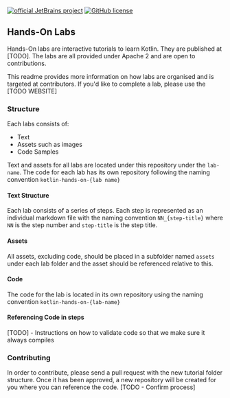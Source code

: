 [![official JetBrains project](https://jb.gg/badges/official.svg)](https://confluence.jetbrains.com/display/ALL/JetBrains+on+GitHub)
[![GitHub license](https://img.shields.io/badge/license-Apache%20License%202.0-blue.svg?style=flat)](https://www.apache.org/licenses/LICENSE-2.0)


## Hands-On Labs

Hands-On labs are interactive tutorials to learn Kotlin. They are published at [TODO]. The labs are all provided under Apache 2 and are open to contributions. 

This readme provides more information on how labs are organised and is targeted at contributors. If you'd like to complete a lab, please use the
[TODO WEBSITE]

### Structure

Each labs consists of:

* Text
* Assets such as images
* Code Samples

Text and assets for all labs are located under this repository under the `lab-name`. The code for each lab has its own repository following the naming convention `kotlin-hands-on-{lab name}`


#### Text Structure

Each lab consists of a series of steps. Each step is represented as an individual markdown file with the naming convention `NN_{step-title}` where
`NN` is the step number and `step-title` is the step title. 

#### Assets

All assets, excluding code, should be placed in a subfolder named `assets` under each lab folder and the asset should be referenced relative to this. 

#### Code

The code for the lab is located in its own repository using the naming convention `kotlin-hands-on-{lab-name}`

#### Referencing Code in steps
 
[TODO] - Instructions on how to validate code so that we make sure it always compiles 

### Contributing

In order to contribute, please send a pull request with the new tutorial folder structure. Once it has been approved, a new repository will be 
created for you where you can reference the code. [TODO - Confirm process]




